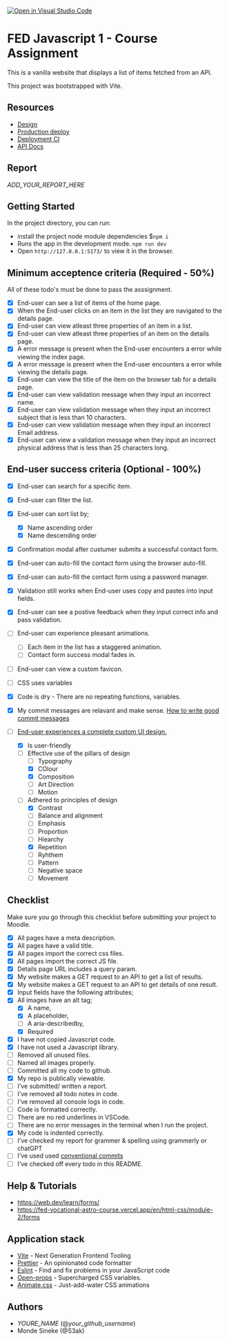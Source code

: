 [![Open in Visual Studio Code](https://classroom.github.com/assets/open-in-vscode-c66648af7eb3fe8bc4f294546bfd86ef473780cde1dea487d3c4ff354943c9ae.svg)](https://classroom.github.com/online_ide?assignment_repo_id=10193086&assignment_repo_type=AssignmentRepo)

# FED Javascript 1 - Course Assignment

This is a vanilla website that displays a list of items fetched from an API.

This project was bootstrapped with Vite.

## Resources

- [Design](_LINK_TO_FIGMA_)
- [Production deploy](_LINK_TO_WEBSITE_)
- [Deployment CI](_LINK_TO_NETLIFY_VERCEL_DASHBOARD_)
- [API Docs](_LINK_TO_API_DOCS_)

## Report

_ADD_YOUR_REPORT_HERE_

## Getting Started

In the project directory, you can run:

- install the project node module dependencies $`npm i`
- Runs the app in the development mode. `npm run dev`
- Open `http://127.0.0.1:5173/` to view it in the browser.

## Minimum acceptence criteria (Required - 50%)

All of these todo's must be done to pass the asssignment.

- [x] End-user can see a list of items of the home page.
- [x] When the End-user clicks on an item in the list they are navigated to the details page.
- [x] End-user can view atleast three properties of an item in a list.
- [x] End-user can view atleast three properties of an item on the details page.
- [x] A error message is present when the End-user encounters a error while viewing the index page.
- [x] A error message is present when the End-user encounters a error while viewing the details page.
- [x] End-user can view the title of the item on the browser tab for a details page.
- [x] End-user can view validation message when they input an incorrect name.
- [x] End-user can view validation message when they input an incorrect subject that is less than 10 characters.
- [x] End-user can view validation message when they input an incorrect Email address.
- [x] End-user can view a validation message when they input an incorrect physical address that is less than 25 characters long.

## End-user success criteria (Optional - 100%)

- [x] End-user can search for a specific item.
- [x] End-user can filter the list.
- [x] End-user can sort list by;
  - [x] Name ascending order
  - [x] Name descending order
- [x] Confirmation modal after custumer submits a successful contact form.
- [x] End-user can auto-fill the contact form using the browser auto-fill.
- [x] End-user can auto-fill the contact form using a password manager.
- [x] Validation still works when End-user uses copy and pastes into input fields.
- [x] End-user can see a postive feedback when they input correct info and pass validation.
- [ ] End-user can experience pleasant animations.
  - [ ] Each item in the list has a staggered animation.
  - [ ] Contact form success modal fades in.
- [ ] End-user can view a custom favicon.
- [ ] CSS uses variables
- [x] Code is dry - There are no repeating functions, variables.
- [x] My commit messages are relavant and make sense. [How to write good commit messages](https://www.freecodecamp.org/news/how-to-write-better-git-commit-messages/)
- [ ] [End-user experiences a complete custom UI design.](https://www.figma.com/file/KExTTAE75DRhq2xTvapFR4/FED-Whiteboard?node-id=0%3A1&t=UItKehGgT8gRlibY-1)

  - [x] Is user-friendly
  - [ ] Effective use of the pillars of design
    - [ ] Typography
    - [x] COlour
    - [x] Composition
    - [ ] Art Direction
    - [ ] Motion
  - [ ] Adhered to principles of design
    - [x] Contrast
    - [ ] Balance and alignment
    - [ ] Emphasis
    - [ ] Proportion
    - [ ] Hiearchy
    - [x] Repetition
    - [ ] Ryhthem
    - [ ] Pattern
    - [ ] Negative space
    - [ ] Movement

## Checklist

Make sure you go through this checklist before submitting your project to Moodle.

- [x] All pages have a meta description.
- [x] All pages have a valid title.
- [x] All pages import the correct css files.
- [x] All pages import the correct JS file.
- [x] Details page URL includes a query param.
- [x] My website makes a GET request to an API to get a list of results.
- [x] My website makes a GET request to an API to get details of one result.
- [x] Input fields have the following attributes;
- [x] All images have an alt tag;
  - [x] A name,
  - [x] A placeholder,
  - [ ] A aria-describedby,
  - [x] Required
- [x] I have not copied Javascript code.
- [x] I have not used a Javascript library.
- [ ] Removed all unused files.
- [ ] Named all images properly.
- [ ] Committed all my code to github.
- [x] My repo is publically viewable.
- [ ] I've submitted/ written a report.
- [ ] I've removed all todo notes in code.
- [ ] I've removed all console logs in code.
- [ ] Code is formatted correctly.
- [ ] There are no red underlines in VSCode.
- [ ] There are no error messages in the terminal when I run the project.
- [x] My code is indented correctly.
- [ ] I've checked my report for grammer & spelling using grammerly or chatGPT
- [ ] I've used used [conventional commits](https://www.conventionalcommits.org/en/v1.0.0/)
- [ ] I've checked off every todo in this README.

## Help & Tutorials

- https://web.dev/learn/forms/
- https://fed-vocational-astro-course.vercel.app/en/html-css/module-2/forms

## Application stack

- [Vite](https://vitejs.dev/) - Next Generation Frontend Tooling
- [Prettier](https://prettier.io/) - An opinionated code formatter
- [Eslint](https://eslint.org/) - Find and fix problems in your JavaScript code
- [Open-props](https://open-props.style/) - Supercharged
  CSS variables.
- [Animate.css](https://animate.style/) - Just-add-water CSS animations

## Authors

- _YOURE_NAME_ (@_your_github_username_)
- Monde Sineke (@S3ak)
